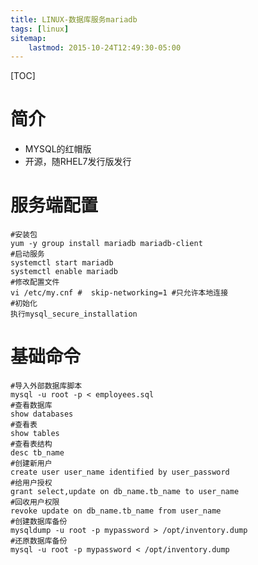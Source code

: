 ```yaml
---
title: LINUX-数据库服务mariadb
tags: [linux]
sitemap:
    lastmod: 2015-10-24T12:49:30-05:00
---
```


[TOC]






简介
=====================================================================

*  MYSQL的红帽版
*  开源，随RHEL7发行版发行






服务端配置
=====================================================================

```shell
#安装包
yum -y group install mariadb mariadb-client
#启动服务
systemctl start mariadb
systemctl enable mariadb
#修改配置文件
vi /etc/my.cnf #  skip-networking=1 #只允许本地连接
#初始化
执行mysql_secure_installation
```





基础命令
=====================================================================

```shell
#导入外部数据库脚本
mysql -u root -p < employees.sql
#查看数据库
show databases
#查看表
show tables
#查看表结构
desc tb_name
#创建新用户
create user user_name identified by user_password
#给用户授权
grant select,update on db_name.tb_name to user_name
#回收用户权限
revoke update on db_name.tb_name from user_name
#创建数据库备份
mysqldump -u root -p mypassword > /opt/inventory.dump
#还原数据库备份
mysql -u root -p mypassword < /opt/inventory.dump
```